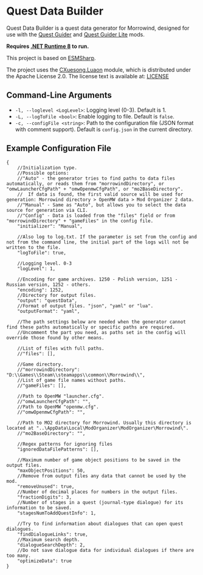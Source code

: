 # Quest Data Builder

Quest Data Builder is a quest data generator for Morrowind, designed for use with the [Quest Guider](https://www.nexusmods.com/morrowind/mods/55593) and [Quest Guider Lite](https://www.nexusmods.com/morrowind/mods/57285) mods.

**Requires [.NET Runtime 8](https://dotnet.microsoft.com/en-us/download/dotnet/8.0) to run.**

This project is based on [ESMSharp](https://github.com/demonixis/ESMSharp).

The project uses the [CXuesong.Luaon](https://github.com/CXuesong/Luaon.NET) module, which is distributed under the Apache License 2.0. The license text is available at: [LICENSE](https://www.apache.org/licenses/LICENSE-2.0.html)

## Command-Line Arguments

- `-l, --loglevel <LogLevel>`: Logging level (0-3). Default is 1.
- `-L, --logToFile <bool>`: Enable logging to file. Default is `false`.
- `-c, --configFile <string>`: Path to the configuration file (JSON format with comment support). Default is `config.json` in the current directory.

## Example Configuration File
```
{
	//Initialization type.
	//Possible options:
	//"Auto" - the generator tries to find paths to data files automatically, or reads them from "morrowindDirectory", or "omwLauncherCfgPath" + "omwOpenmwCfgPath", or "mo2BaseDirectory".
	//	If data is found, the first valid source will be used for generation: Morrowind directory > OpenMW data > Mod Organizer 2 data.
	//"Manual" - Same as "Auto", but allows you to select the data source for generation via CLI.
	//"Config" - Data is loaded from the "files" field or from "morrowindDirectory" + "gameFiles" in the config file.
	"initializer": "Manual",
	
	//Also log to log.txt. If the parameter is set from the config and not from the command line, the initial part of the logs will not be written to the file.
	"logToFile": true,
	
	//Logging level. 0-3
	"logLevel": 1,

	//Encoding for game archives. 1250 - Polish version, 1251 - Russian version, 1252 - others.
	"encoding": 1252,
	//Directory for output files.
	"output": "questData",
	//Format of output files. "json", "yaml" or "lua".
	"outputFormat": "yaml",
	
	//The path settings below are needed when the generator cannot find these paths automatically or specific paths are required.
	//Uncomment the part you need, as paths set in the config will override those found by other means.
	
	//List of files with full paths.
	//"files": [],

	//Game directory.
	//"morrowindDirectory": "D:\\Games\\Steam\\steamapps\\common\\Morrowind\\",
	//List of game file names without paths.
	//"gameFiles": [],

	//Path to OpenMW "launcher.cfg".
	//"omwLauncherCfgPath": "",
	//Path to OpenMW "openmw.cfg".
	//"omwOpenmwCfgPath": "",

	//Path to MO2 directory for Morrowind. Usually this directory is located at "..\AppData\Local\ModOrganizer\ModOrganizer\Morrowind\".
	//"mo2BaseDirectory": "",

	//Regex patterns for ignoring files
	"ignoredDataFilePatterns": [],
	
	//Maximum number of game object positions to be saved in the output files.
	"maxObjectPositions": 50,
	//Remove from output files any data that cannot be used by the mod.
	"removeUnused": true,
	//Number of decimal places for numbers in the output files.
	"fractionDigits": 3,
	//Number of stages in a quest (journal-type dialogue) for its information to be saved.
	"stagesNumToAddQuestInfo": 1,
	
	//Try to find information about dialogues that can open quest dialogues.
	"findDialogueLinks": true,
	//Maximum search depth.
	"dialogueSearchDepth": 2,
	//Do not save dialogue data for individual dialogues if there are too many.
	"optimizeData": true
}
```
